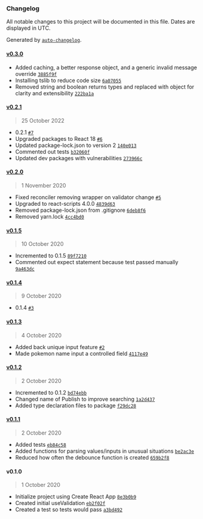 ### Changelog

All notable changes to this project will be documented in this file. Dates are displayed in UTC.

Generated by [`auto-changelog`](https://github.com/CookPete/auto-changelog).

#### [v0.3.0](https://github.com/alexjamesmalcolm/use-validation/compare/v0.2.1...v0.3.0)

- Added caching, a better response object, and a generic invalid message override [`3885f9f`](https://github.com/alexjamesmalcolm/use-validation/commit/3885f9fc1f3d93d04141f69dd0e0a70ff245bf7c)
- Installing tslib to reduce code size [`6a07055`](https://github.com/alexjamesmalcolm/use-validation/commit/6a070557684688a83860d3ca6f097dc5c1b938fc)
- Removed string and boolean returns types and replaced with object for clarity and extensibility [`222ba1a`](https://github.com/alexjamesmalcolm/use-validation/commit/222ba1a2e5a169fb001cca16d8e2dcb0f11ced08)

#### [v0.2.1](https://github.com/alexjamesmalcolm/use-validation/compare/v0.2.0...v0.2.1)

> 25 October 2022

- 0.2.1 [`#7`](https://github.com/alexjamesmalcolm/use-validation/pull/7)
- Upgraded packages to React 18 [`#6`](https://github.com/alexjamesmalcolm/use-validation/pull/6)
- Updated package-lock.json to version 2 [`140e013`](https://github.com/alexjamesmalcolm/use-validation/commit/140e0137494317adbf4f4a5c17197d0142889f12)
- Commented out tests [`b32060f`](https://github.com/alexjamesmalcolm/use-validation/commit/b32060f5d4e9a5d67e95c3316fe802c8459cee8c)
- Updated dev packages with vulnerabilities [`273966c`](https://github.com/alexjamesmalcolm/use-validation/commit/273966cd9604cb2616f2024809408d887183be66)

#### [v0.2.0](https://github.com/alexjamesmalcolm/use-validation/compare/v0.1.5...v0.2.0)

> 1 November 2020

- Fixed reconciler removing wrapper on validator change [`#5`](https://github.com/alexjamesmalcolm/use-validation/pull/5)
- Upgraded to react-scripts 4.0.0 [`4839d63`](https://github.com/alexjamesmalcolm/use-validation/commit/4839d6396c2c6fa513c2f273a0af8f45ec1faeaa)
- Removed package-lock.json from .gitignore [`6deb8f6`](https://github.com/alexjamesmalcolm/use-validation/commit/6deb8f6041d44789662ff5fcce84701ed9b76936)
- Removed yarn.lock [`4cc4bd0`](https://github.com/alexjamesmalcolm/use-validation/commit/4cc4bd078ad2e96ab7f9996de6f8d45ef836465d)

#### [v0.1.5](https://github.com/alexjamesmalcolm/use-validation/compare/v0.1.4...v0.1.5)

> 10 October 2020

- Incremented to 0.1.5 [`89f7210`](https://github.com/alexjamesmalcolm/use-validation/commit/89f7210206a6743a464e5944f1c2a2c633ec452b)
- Commented out expect statement because test passed manually [`9a463dc`](https://github.com/alexjamesmalcolm/use-validation/commit/9a463dcc0e7ca3af97c8ea1bb44c141684e14d40)

#### [v0.1.4](https://github.com/alexjamesmalcolm/use-validation/compare/v0.1.3...v0.1.4)

> 9 October 2020

- 0.1.4 [`#3`](https://github.com/alexjamesmalcolm/use-validation/pull/3)

#### [v0.1.3](https://github.com/alexjamesmalcolm/use-validation/compare/v0.1.2...v0.1.3)

> 4 October 2020

- Added back unique input feature [`#2`](https://github.com/alexjamesmalcolm/use-validation/pull/2)
- Made pokemon name input a controlled field [`4117e49`](https://github.com/alexjamesmalcolm/use-validation/commit/4117e49d1d458fadbbdc5ef83658e83088dd398c)

#### [v0.1.2](https://github.com/alexjamesmalcolm/use-validation/compare/v0.1.1...v0.1.2)

> 2 October 2020

- Incremented to 0.1.2 [`bd74ebb`](https://github.com/alexjamesmalcolm/use-validation/commit/bd74ebb0ac48ea95aa976e6e98bad3cdd074dc90)
- Changed name of Publish to improve searching [`1a2d437`](https://github.com/alexjamesmalcolm/use-validation/commit/1a2d437a1104b5307a338cb58cc7b60af061b77a)
- Added type declaration files to package [`f29dc28`](https://github.com/alexjamesmalcolm/use-validation/commit/f29dc2896d4bbed923833e45c20637711321b239)

#### [v0.1.1](https://github.com/alexjamesmalcolm/use-validation/compare/v0.1.0...v0.1.1)

> 2 October 2020

- Added tests [`eb84c58`](https://github.com/alexjamesmalcolm/use-validation/commit/eb84c5854c173844be99b2210028367811a00646)
- Added functions for parsing values/inputs in unusual situations [`be2ac3e`](https://github.com/alexjamesmalcolm/use-validation/commit/be2ac3e4585ecbc60edf1b055427da44bb9310e6)
- Reduced how often the debounce function is created [`659b2f8`](https://github.com/alexjamesmalcolm/use-validation/commit/659b2f8757e43f7a0161eae88d4cb0325c2f84cc)

#### v0.1.0

> 1 October 2020

- Initialize project using Create React App [`8e3b0b9`](https://github.com/alexjamesmalcolm/use-validation/commit/8e3b0b99bfdd532220b8082de3a7870f7d8f23f7)
- Created initial useValidation [`eb2f02f`](https://github.com/alexjamesmalcolm/use-validation/commit/eb2f02fa9d830be92c52fd1215cf1ca0ff910673)
- Created a test so tests would pass [`a3bd492`](https://github.com/alexjamesmalcolm/use-validation/commit/a3bd492d50619d57c32ecc057df287a7754bb455)
